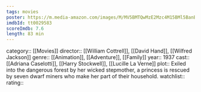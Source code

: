 ```yaml
---
tags: movies
poster: https://m.media-amazon.com/images/M/MV5BMTQwMzE2Mzc4M15BMl5BanBnXkFtZTcwMTE4NTc1Nw@@._V1_SX300.jpg
imdbId: tt0029583
scoreImdb: 7.6
length: 83 min
---
```


category:: [[Movies]]
director:: [[William Cottrell]], [[David Hand]], [[Wilfred Jackson]]
genre:: [[Animation]], [[Adventure]], [[Family]]
year:: 1937
cast:: [[Adriana Caselotti]], [[Harry Stockwell]], [[Lucille La Verne]]
plot:: Exiled into the dangerous forest by her wicked stepmother, a princess is rescued by seven dwarf miners who make her part of their household.
watchlist::
rating::

